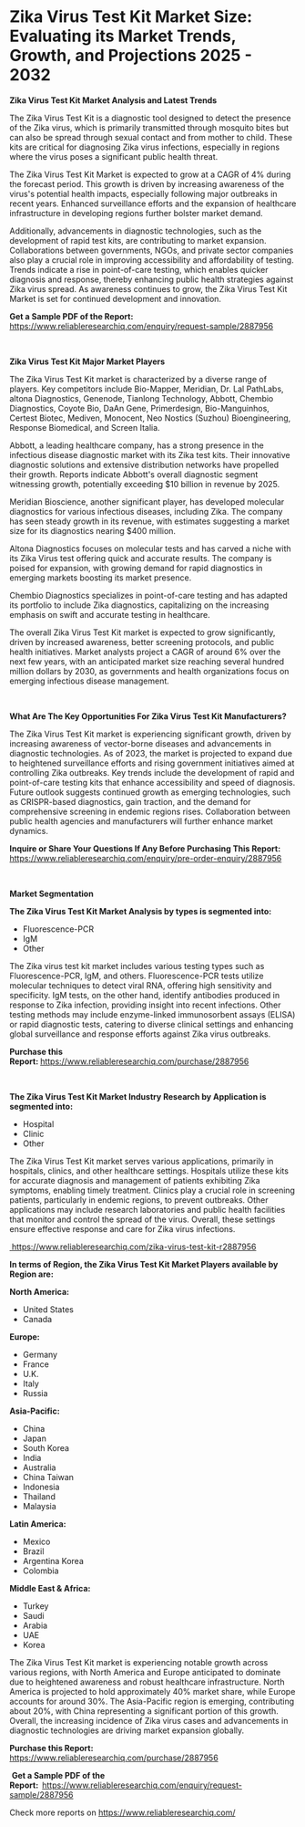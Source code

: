 <p><h1>Zika Virus Test Kit Market Size: Evaluating its Market Trends, Growth, and Projections 2025 - 2032</h1></p><p><strong>Zika Virus Test Kit Market Analysis and Latest Trends</strong></p>
<p><p>The Zika Virus Test Kit is a diagnostic tool designed to detect the presence of the Zika virus, which is primarily transmitted through mosquito bites but can also be spread through sexual contact and from mother to child. These kits are critical for diagnosing Zika virus infections, especially in regions where the virus poses a significant public health threat.</p><p>The Zika Virus Test Kit Market is expected to grow at a CAGR of 4% during the forecast period. This growth is driven by increasing awareness of the virus's potential health impacts, especially following major outbreaks in recent years. Enhanced surveillance efforts and the expansion of healthcare infrastructure in developing regions further bolster market demand. </p><p>Additionally, advancements in diagnostic technologies, such as the development of rapid test kits, are contributing to market expansion. Collaborations between governments, NGOs, and private sector companies also play a crucial role in improving accessibility and affordability of testing. Trends indicate a rise in point-of-care testing, which enables quicker diagnosis and response, thereby enhancing public health strategies against Zika virus spread. As awareness continues to grow, the Zika Virus Test Kit Market is set for continued development and innovation.</p></p>
<p><strong>Get a Sample PDF of the Report:&nbsp;</strong> <a href="https://www.reliableresearchiq.com/enquiry/request-sample/2887956?utm_campaign=2927&utm_medium=2&utm_source=Github&utm_content=ia&utm_term=14032025&utm_id=zika-virus-test-kit">https://www.reliableresearchiq.com/enquiry/request-sample/2887956</a></p>
<p>&nbsp;</p>
<p><strong>Zika Virus Test Kit Major Market Players</strong></p>
<p><p>The Zika Virus Test Kit market is characterized by a diverse range of players. Key competitors include Bio-Mapper, Meridian, Dr. Lal PathLabs, altona Diagnostics, Genenode, Tianlong Technology, Abbott, Chembio Diagnostics, Coyote Bio, DaAn Gene, Primerdesign, Bio-Manguinhos, Certest Biotec, Mediven, Monocent, Neo Nostics (Suzhou) Bioengineering, Response Biomedical, and Screen Italia. </p><p>Abbott, a leading healthcare company, has a strong presence in the infectious disease diagnostic market with its Zika test kits. Their innovative diagnostic solutions and extensive distribution networks have propelled their growth. Reports indicate Abbott's overall diagnostic segment witnessing growth, potentially exceeding $10 billion in revenue by 2025.</p><p>Meridian Bioscience, another significant player, has developed molecular diagnostics for various infectious diseases, including Zika. The company has seen steady growth in its revenue, with estimates suggesting a market size for its diagnostics nearing $400 million.</p><p>Altona Diagnostics focuses on molecular tests and has carved a niche with its Zika Virus test offering quick and accurate results. The company is poised for expansion, with growing demand for rapid diagnostics in emerging markets boosting its market presence.</p><p>Chembio Diagnostics specializes in point-of-care testing and has adapted its portfolio to include Zika diagnostics, capitalizing on the increasing emphasis on swift and accurate testing in healthcare.</p><p>The overall Zika Virus Test Kit market is expected to grow significantly, driven by increased awareness, better screening protocols, and public health initiatives. Market analysts project a CAGR of around 6% over the next few years, with an anticipated market size reaching several hundred million dollars by 2030, as governments and health organizations focus on emerging infectious disease management.</p></p>
<p>&nbsp;</p>
<p><strong>What Are The Key Opportunities For Zika Virus Test Kit Manufacturers?</strong></p>
<p><p>The Zika Virus Test Kit market is experiencing significant growth, driven by increasing awareness of vector-borne diseases and advancements in diagnostic technologies. As of 2023, the market is projected to expand due to heightened surveillance efforts and rising government initiatives aimed at controlling Zika outbreaks. Key trends include the development of rapid and point-of-care testing kits that enhance accessibility and speed of diagnosis. Future outlook suggests continued growth as emerging technologies, such as CRISPR-based diagnostics, gain traction, and the demand for comprehensive screening in endemic regions rises. Collaboration between public health agencies and manufacturers will further enhance market dynamics.</p></p>
<p><strong>Inquire or Share Your Questions If Any Before Purchasing This Report:</strong> <a href="https://www.reliableresearchiq.com/enquiry/pre-order-enquiry/2887956?utm_campaign=2927&utm_medium=2&utm_source=Github&utm_content=ia&utm_term=14032025&utm_id=zika-virus-test-kit">https://www.reliableresearchiq.com/enquiry/pre-order-enquiry/2887956</a></p>
<p>&nbsp;</p>
<p><strong>Market Segmentation</strong></p>
<p><strong>The Zika Virus Test Kit Market Analysis by types is segmented into:</strong></p>
<p><ul><li> Fluorescence-PCR</li><li>IgM</li><li>Other </li></ul></p>
<p><p>The Zika virus test kit market includes various testing types such as Fluorescence-PCR, IgM, and others. Fluorescence-PCR tests utilize molecular techniques to detect viral RNA, offering high sensitivity and specificity. IgM tests, on the other hand, identify antibodies produced in response to Zika infection, providing insight into recent infections. Other testing methods may include enzyme-linked immunosorbent assays (ELISA) or rapid diagnostic tests, catering to diverse clinical settings and enhancing global surveillance and response efforts against Zika virus outbreaks.</p></p>
<p><strong>Purchase this Report:&nbsp;</strong><a href="https://www.reliableresearchiq.com/purchase/2887956?utm_campaign=2927&utm_medium=2&utm_source=Github&utm_content=ia&utm_term=14032025&utm_id=zika-virus-test-kit">https://www.reliableresearchiq.com/purchase/2887956</a></p>
<p>&nbsp;</p>
<p><strong>The Zika Virus Test Kit Market Industry Research by Application is segmented into:</strong></p>
<p><ul><li> Hospital</li><li>Clinic</li><li>Other </li></ul></p>
<p><p>The Zika Virus Test Kit market serves various applications, primarily in hospitals, clinics, and other healthcare settings. Hospitals utilize these kits for accurate diagnosis and management of patients exhibiting Zika symptoms, enabling timely treatment. Clinics play a crucial role in screening patients, particularly in endemic regions, to prevent outbreaks. Other applications may include research laboratories and public health facilities that monitor and control the spread of the virus. Overall, these settings ensure effective response and care for Zika virus infections.</p></p>
<p><a href="https://www.reliableresearchiq.com/zika-virus-test-kit-r2887956?utm_campaign=2927&utm_medium=2&utm_source=Github&utm_content=ia&utm_term=14032025&utm_id=zika-virus-test-kit">&nbsp;https://www.reliableresearchiq.com/zika-virus-test-kit-r2887956</a></p>
<p><strong>In terms of Region, the Zika Virus Test Kit Market Players available by Region are:</strong></p>
<p>
    <p> <strong> North America: </strong>
        <ul>
            <li>United States</li>
            <li>Canada</li>
        </ul>
        </p> 
    <p> <strong> Europe: </strong>
        <ul>
            <li>Germany</li>
            <li>France</li>
            <li>U.K.</li>
            <li>Italy</li>
            <li>Russia</li>
        </ul>
        </p> 
    <p> <strong> Asia-Pacific: </strong>
        <ul>
            <li>China</li>
            <li>Japan</li>
            <li>South Korea</li>
            <li>India</li>
            <li>Australia</li>
            <li>China Taiwan</li>
            <li>Indonesia</li>
            <li>Thailand</li>
            <li>Malaysia</li>
        </ul>
        </p> 
    <p> <strong> Latin America: </strong>
        <ul>
            <li>Mexico</li>
            <li>Brazil</li>
            <li>Argentina Korea</li>
            <li>Colombia</li>
        </ul>
        </p> 
    <p> <strong> Middle East & Africa: </strong>
        <ul>
            <li>Turkey</li>
            <li>Saudi</li>
            <li>Arabia</li>
            <li>UAE</li>
            <li>Korea</li>
        </ul>
    </p>
    </p>
<p><p>The Zika Virus Test Kit market is experiencing notable growth across various regions, with North America and Europe anticipated to dominate due to heightened awareness and robust healthcare infrastructure. North America is projected to hold approximately 40% market share, while Europe accounts for around 30%. The Asia-Pacific region is emerging, contributing about 20%, with China representing a significant portion of this growth. Overall, the increasing incidence of Zika virus cases and advancements in diagnostic technologies are driving market expansion globally.</p></p>
<p><strong>Purchase this Report: </strong><a href="https://www.reliableresearchiq.com/purchase/2887956?utm_campaign=2927&utm_medium=2&utm_source=Github&utm_content=ia&utm_term=14032025&utm_id=zika-virus-test-kit">https://www.reliableresearchiq.com/purchase/2887956</a></p>
<p>&nbsp;<strong>Get a Sample PDF of the Report:&nbsp;&nbsp;</strong><a href="https://www.reliableresearchiq.com/enquiry/request-sample/2887956?utm_campaign=2927&utm_medium=2&utm_source=Github&utm_content=ia&utm_term=14032025&utm_id=zika-virus-test-kit">https://www.reliableresearchiq.com/enquiry/request-sample/2887956</a></p>
<p><strong></strong></p>
<p>Check more reports on <a href="https://www.reliableresearchiq.com/?utm_campaign=2927&utm_medium=2&utm_source=Github&utm_content=ia&utm_term=14032025&utm_id=zika-virus-test-kit">https://www.reliableresearchiq.com/</a></p>